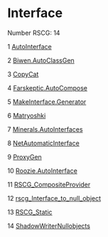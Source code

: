 <h1>Interface</h1>

Number RSCG: 14

   1 [AutoInterface](/docs/AutoInterface)

   2 [Biwen.AutoClassGen](/docs/Biwen.AutoClassGen)

   3 [CopyCat](/docs/CopyCat)

   4 [Farskeptic.AutoCompose](/docs/Farskeptic.AutoCompose)

   5 [MakeInterface.Generator](/docs/MakeInterface.Generator)

   6 [Matryoshki](/docs/Matryoshki)

   7 [Minerals.AutoInterfaces](/docs/Minerals.AutoInterfaces)

   8 [NetAutomaticInterface](/docs/NetAutomaticInterface)

   9 [ProxyGen](/docs/ProxyGen)

   10 [Roozie.AutoInterface](/docs/Roozie.AutoInterface)

   11 [RSCG_CompositeProvider](/docs/RSCG_CompositeProvider)

   12 [rscg_Interface_to_null_object](/docs/rscg_Interface_to_null_object)

   13 [RSCG_Static](/docs/RSCG_Static)

   14 [ShadowWriterNullobjects](/docs/ShadowWriterNullobjects)
    